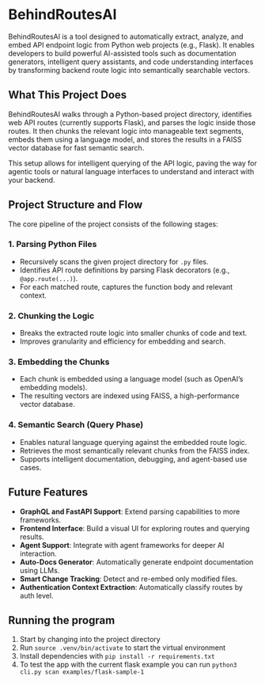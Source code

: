 # BehindRoutesAI

BehindRoutesAI is a tool designed to automatically extract, analyze, and embed API endpoint logic from Python web projects (e.g., Flask). It enables developers to build powerful AI-assisted tools such as documentation generators, intelligent query assistants, and code understanding interfaces by transforming backend route logic into semantically searchable vectors.

## What This Project Does

BehindRoutesAI walks through a Python-based project directory, identifies web API routes (currently supports Flask), and parses the logic inside those routes. It then chunks the relevant logic into manageable text segments, embeds them using a language model, and stores the results in a FAISS vector database for fast semantic search.

This setup allows for intelligent querying of the API logic, paving the way for agentic tools or natural language interfaces to understand and interact with your backend.

## Project Structure and Flow

The core pipeline of the project consists of the following stages:

### 1. Parsing Python Files

- Recursively scans the given project directory for `.py` files.
- Identifies API route definitions by parsing Flask decorators (e.g., `@app.route(...)`).
- For each matched route, captures the function body and relevant context.

### 2. Chunking the Logic

- Breaks the extracted route logic into smaller chunks of code and text.
- Improves granularity and efficiency for embedding and search.

### 3. Embedding the Chunks

- Each chunk is embedded using a language model (such as OpenAI’s embedding models).
- The resulting vectors are indexed using FAISS, a high-performance vector database.

### 4. Semantic Search (Query Phase)

- Enables natural language querying against the embedded route logic.
- Retrieves the most semantically relevant chunks from the FAISS index.
- Supports intelligent documentation, debugging, and agent-based use cases.

## Future Features

- **GraphQL and FastAPI Support**: Extend parsing capabilities to more frameworks.
- **Frontend Interface**: Build a visual UI for exploring routes and querying results.
- **Agent Support**: Integrate with agent frameworks for deeper AI interaction.
- **Auto-Docs Generator**: Automatically generate endpoint documentation using LLMs.
- **Smart Change Tracking**: Detect and re-embed only modified files.
- **Authentication Context Extraction**: Automatically classify routes by auth level.

## Running the program

1. Start by changing into the project directory
2. Run `source .venv/bin/activate` to start the virtual environment
3. Install dependencies with `pip install -r requirements.txt`
4. To test the app with the current flask example you can run `python3 cli.py scan examples/flask-sample-1`
